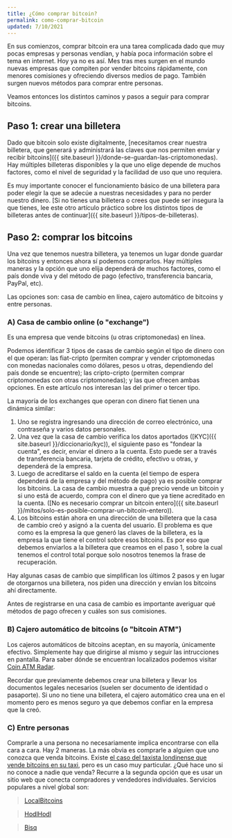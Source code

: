 ```yaml
---
title: ¿Cómo comprar bitcoin?
permalink: como-comprar-bitcoin
updated: 7/10/2021
---
```


En sus comienzos, comprar bitcoin era una tarea complicada dado que muy pocas empresas y personas vendían, y había poca información sobre el tema en internet. Hoy ya no es así. Mes tras mes surgen en el mundo nuevas empresas que compiten por vender bitcoins rápidamente, con menores comisiones y ofreciendo diversos medios de pago. También surgen nuevos métodos para comprar entre personas.

Veamos entonces los distintos caminos y pasos a seguir para comprar bitcoins.

## Paso 1: crear una billetera

Dado que bitcoin solo existe digitalmente, [necesitamos crear nuestra billetera, que generará y administrará las claves que nos permiten enviar y recibir bitcoins]({{ site.baseurl }}/donde-se-guardan-las-criptomonedas). Hay múltiples billeteras disponibles y la que uno elige depende de muchos factores, como el nivel de seguridad y la facilidad de uso que uno requiera.

Es muy importante conocer el funcionamiento básico de una billetera para poder elegir la que se adecúe a nuestras necesidades y para no perder nuestro dinero. [Si no tienes una billetera o crees que puede ser insegura la que tienes, lee este otro artículo práctico sobre los distintos tipos de billeteras antes de continuar]({{ site.baseurl }}/tipos-de-billeteras).

## Paso 2: comprar los bitcoins

Una vez que tenemos nuestra billetera, ya tenemos un lugar donde guardar los bitcoins y entonces ahora sí podemos comprarlos. Hay múltiples maneras y la opción que uno elija dependerá de muchos factores, como el país donde viva y del método de pago (efectivo, transferencia bancaria, PayPal, etc).

Las opciones son: casa de cambio en línea, cajero automático de bitcoins y entre personas.


### A) Casa de cambio online (o "exchange")

Es una empresa que vende bitcoins (u otras criptomonedas) en línea.

<p class="important">Podemos identificar 3 tipos de casas de cambio según el tipo de dinero con el que operan: las fiat-cripto (permiten comprar y vender criptomonedas con monedas nacionales como dólares, pesos u otras, dependiendo del país donde se encuentre); las cripto-cripto (permiten comprar criptomonedas con otras criptomonedas); y las que ofrecen ambas opciones. En este artículo nos interesan las del primer o tercer tipo.</p>

La mayoría de los exchanges que operan con dinero fiat tienen una dinámica similar:
1. Uno se registra ingresando una dirección de correo electrónico, una contraseña y varios datos personales.
2. Una vez que la casa de cambio verifica los datos aportados ([KYC]({{ site.baseurl }}/diccionario/kyc)), el siguiente paso es "fondear la cuenta", es decir, enviar el dinero a la cuenta. Esto puede ser a través de transferencia bancaria, tarjeta de crédito, efectivo u otras, y dependerá de la empresa.
3. Luego de acreditarse el saldo en la cuenta (el tiempo de espera dependerá de la empresa y del método de pago) ya es posible comprar los bitcoins. La casa de cambio muestra a qué precio vende un bitcoin y si uno está de acuerdo, compra con el dinero que ya tiene acreditado en la cuenta. ([No es necesario comprar un bitcoin entero]({{ site.baseurl }}/mitos/solo-es-posible-comprar-un-bitcoin-entero)).
4. Los bitcoins están ahora en una dirección de una billetera que la casa de cambio creó y asignó a la cuenta del usuario. El problema es que como es la empresa la que generó las claves de la billetera, es la empresa la que tiene el control sobre esos bitcoins. Es por eso que debemos enviarlos a la billetera que creamos en el paso 1, sobre la cual tenemos el control total porque solo nosotros tenemos la frase de recuperación.

Hay algunas casas de cambio que simplifican los últimos 2 pasos y en lugar de otorgarnos una billetera, nos piden una dirección y envían los bitcoins ahí directamente.

<p class="important">Antes de registrarse en una casa de cambio es importante averiguar qué métodos de pago ofrecen y cuáles son sus comisiones.</p>

### B) Cajero automático de bitcoins (o "bitcoin ATM")

Los cajeros automáticos de bitcoins aceptan, en su mayoría, únicamente efectivo. Simplemente hay que dirigirse al mismo y seguir las intrucciones en pantalla. Para saber dónde se encuentran localizados podemos visitar [Coin ATM Radar](https://coinatmradar.com/bitcoin-atm-map/).

Recordar que previamente debemos crear una billetera y llevar los documentos legales necesarios (suelen ser documento de identidad o pasaporte). Si uno no tiene una billetera, el cajero automático crea una en el momento pero es menos seguro ya que debemos confiar en la empresa que la creó.

### C) Entre personas

Comprarle a una persona no necesariamente implica encontrarse con ella cara a cara. Hay 2 maneras. La más obvia es comprarle a alguien que uno conozca que venda bitcoins. Existe [el caso del taxista londinense que vende bitcoins en su taxi](https://decrypt.co/2018/12/11/buying-bitcoin-from-the-back-of-a-london-taxi/), pero es un caso muy particular. ¿Qué hace uno si no conoce a nadie que venda? Recurre a la segunda opción que es usar un sitio web que conecta compradores y vendedores individuales. Servicios populares a nivel global son:
> [LocalBitcoins](https://localbitcoins.com/)

> [HodlHodl](https://www.hodlhodl.com/)

> [Bisq](https://bisq.network)